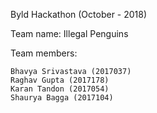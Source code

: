 Byld Hackathon (October - 2018)

Team name: Illegal Penguins

Team members: 

	Bhavya Srivastava (2017037)
	Raghav Gupta (2017178)
	Karan Tandon (2017054)
	Shaurya Bagga (2017104)


